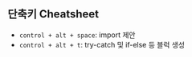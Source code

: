 ## 단축키 Cheatsheet

- `control + alt + space`: import 제안
- `control + alt + t`: try-catch 및 if-else 등 블럭 생성